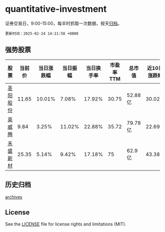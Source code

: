 # quantitative-investment

证券交易日，9:00-15:00，每半时抓取一次数据，按天[归档](archives)。

`更新时间：2025-02-24 14:11:58 +0800`

## 强势股票

|股票|当前价|当日涨跌幅|当日振幅|当日换手率|市盈率TTM|总市值|近10日涨跌幅|
|----|----|----|----|----|----|----|----|
|[圣阳股份](https://xueqiu.com/S/SZ002580)|11.65|10.01%|7.08%|17.92%|30.75|52.88亿|30.02%|
|[英威腾](https://xueqiu.com/S/SZ002334)|9.84|3.25%|11.02%|22.88%|35.72|79.78亿|22.69%|
|[禾盛新材](https://xueqiu.com/S/SZ002290)|25.35|5.14%|9.42%|17.18%|75|62.9亿|43.38%|

## 历史归档

[archives](archives)

## License

See the [LICENSE](LICENSE) file for license rights and limitations (MIT).